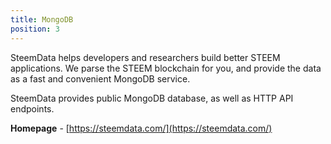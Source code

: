 ```yaml
---
title: MongoDB
position: 3
---
```


SteemData helps developers and researchers build better STEEM applications. We parse the STEEM blockchain for you, and provide the data as a fast and convenient MongoDB service.

SteemData provides public MongoDB database, as well as HTTP API endpoints.

**Homepage** - [https://steemdata.com/](https://steemdata.com/)
